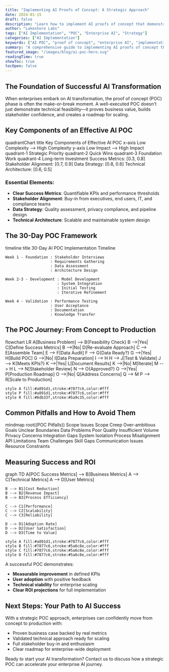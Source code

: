 ```yaml
---
title: "Implementing AI Proofs of Concept: A Strategic Approach"
date: 2024-01-15
draft: false
description: "Learn how to implement AI proofs of concept that demonstrate real business value and set the foundation for enterprise-scale deployment."
author: "Lakeshore Labs"
tags: ["AI Implementation", "POC", "Enterprise AI", "Strategy"]
categories: ["AI Implementation"]
keywords: ["AI POC", "proof of concept", "enterprise AI", "implementation strategy"]
summary: "A comprehensive guide to implementing AI proofs of concept that deliver measurable business value and pave the way for full-scale deployment."
featured_image: "/images/blog/ai-poc-hero.svg"
readingTime: true
showToc: true
tocOpen: false
---
```


## The Foundation of Successful AI Transformation

When enterprises embark on AI transformation, the proof of concept (POC) phase is often the make-or-break moment. A well-executed POC doesn't just demonstrate technical feasibility—it proves business value, builds stakeholder confidence, and creates a roadmap for scaling.

## Key Components of an Effective AI POC

<div class="mermaid-container">
<div class="mermaid">
quadrantChart
    title Key Components of Effective AI POC
    x-axis Low Complexity --> High Complexity
    y-axis Low Impact --> High Impact
    quadrant-1 Strategic Priority
    quadrant-2 Quick Wins
    quadrant-3 Foundation Work
    quadrant-4 Long-term Investment
    Success Metrics: [0.3, 0.8]
    Stakeholder Alignment: [0.7, 0.9]
    Data Strategy: [0.8, 0.6]
    Technical Architecture: [0.6, 0.5]
</div>
</div>

### Essential Elements:

- **Clear Success Metrics**: Quantifiable KPIs and performance thresholds
- **Stakeholder Alignment**: Buy-in from executives, end users, IT, and compliance teams
- **Data Strategy**: Quality assessment, privacy compliance, and pipeline design
- **Technical Architecture**: Scalable and maintainable system design

## The 30-Day POC Framework

<div class="mermaid-container">
<div class="mermaid">
timeline
    title 30-Day AI POC Implementation Timeline
    
    Week 1 - Foundation : Stakeholder Interviews
                        : Requirements Gathering  
                        : Data Assessment
                        : Architecture Design
    
    Week 2-3 - Development : Model Development
                           : System Integration
                           : Initial Testing
                           : Iterative Refinement
    
    Week 4 - Validation : Performance Testing
                        : User Acceptance
                        : Documentation
                        : Knowledge Transfer
</div>
</div>

## The POC Journey: From Concept to Production

<div class="mermaid-container">
<div class="mermaid">
flowchart LR
    A[Business Problem] --> B{Feasibility Check}
    B -->|Yes| C[Define Success Metrics]
    B -->|No| D[Re-evaluate Approach]
    C --> E[Assemble Team]
    E --> F[Data Audit]
    F --> G{Data Ready?}
    G -->|Yes| H[Build POC]
    G -->|No| I[Data Preparation]
    I --> H
    H --> J[Test & Validate]
    J --> K{Meets KPIs?}
    K -->|Yes| L[Document Results]
    K -->|No| M[Iterate]
    M --> H
    L --> N[Stakeholder Review]
    N --> O{Approved?}
    O -->|Yes| P[Production Roadmap]
    O -->|No| Q[Address Concerns]
    Q --> M
    P --> R[Scale to Production]
    
    style A fill:#a891d1,stroke:#7877c6,color:#fff
    style P fill:#a891d1,stroke:#7877c6,color:#fff
    style R fill:#6db33f,stroke:#5a9c35,color:#fff
</div>
</div>

## Common Pitfalls and How to Avoid Them

<div class="mermaid-container">
<div class="mermaid">
mindmap
  root((POC Pitfalls))
    Scope Issues
      Scope Creep
      Over-ambitious Goals
      Unclear Boundaries
    Data Problems
      Poor Quality
      Insufficient Volume
      Privacy Concerns
    Integration Gaps
      System Isolation
      Process Misalignment
      API Limitations
    Team Challenges
      Skill Gaps
      Communication Issues
      Resource Constraints
</div>
</div>

## Measuring Success and ROI

<div class="mermaid-container">
<div class="mermaid">
graph TD
    A[POC Success Metrics] --> B[Business Metrics]
    A --> C[Technical Metrics]
    A --> D[User Metrics]
    
    B --> B1[Cost Reduction]
    B --> B2[Revenue Impact]
    B --> B3[Process Efficiency]
    
    C --> C1[Performance]
    C --> C2[Scalability]
    C --> C3[Reliability]
    
    D --> D1[Adoption Rate]
    D --> D2[User Satisfaction]
    D --> D3[Time to Value]
    
    style A fill:#a891d1,stroke:#7877c6,color:#fff
    style B fill:#7877c6,stroke:#5a6c8e,color:#fff
    style C fill:#7877c6,stroke:#5a6c8e,color:#fff
    style D fill:#7877c6,stroke:#5a6c8e,color:#fff
</div>
</div>

A successful POC demonstrates:
- **Measurable improvement** in defined KPIs
- **User adoption** with positive feedback
- **Technical viability** for enterprise scaling
- **Clear ROI projections** for full implementation

## Next Steps: Your Path to AI Success

With a strategic POC approach, enterprises can confidently move from concept to production with:
- Proven business case backed by real metrics
- Validated technical approach ready for scaling
- Full stakeholder buy-in and enthusiasm
- Clear roadmap for enterprise-wide deployment

Ready to start your AI transformation? Contact us to discuss how a strategic POC can accelerate your enterprise AI journey.